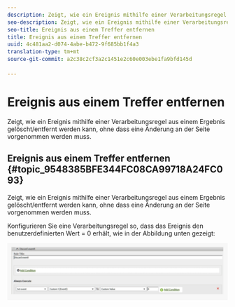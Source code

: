 ```yaml
---
description: Zeigt, wie ein Ereignis mithilfe einer Verarbeitungsregel aus einem Ergebnis gelöscht/entfernt werden kann, ohne dass eine Änderung an der Seite vorgenommen werden muss.
seo-description: Zeigt, wie ein Ereignis mithilfe einer Verarbeitungsregel aus einem Ergebnis gelöscht/entfernt werden kann, ohne dass eine Änderung an der Seite vorgenommen werden muss.
seo-title: Ereignis aus einem Treffer entfernen
title: Ereignis aus einem Treffer entfernen
uuid: 4c481aa2-d074-4abe-b472-9f685bb1f4a3
translation-type: tm+mt
source-git-commit: a2c38c2cf3a2c1451e2c60e003ebe1fa9bfd145d

---
```



# Ereignis aus einem Treffer entfernen

Zeigt, wie ein Ereignis mithilfe einer Verarbeitungsregel aus einem Ergebnis gelöscht/entfernt werden kann, ohne dass eine Änderung an der Seite vorgenommen werden muss.

## Ereignis aus einem Treffer entfernen {#topic_9548385BFE344FC08CA99718A24FC093}

Zeigt, wie ein Ereignis mithilfe einer Verarbeitungsregel aus einem Ergebnis gelöscht/entfernt werden kann, ohne dass eine Änderung an der Seite vorgenommen werden muss.

Konfigurieren Sie eine Verarbeitungsregel so, dass das Ereignis den benutzerdefinierten Wert = 0 erhält, wie in der Abbildung unten gezeigt:

![](assets/remove_event.png)

